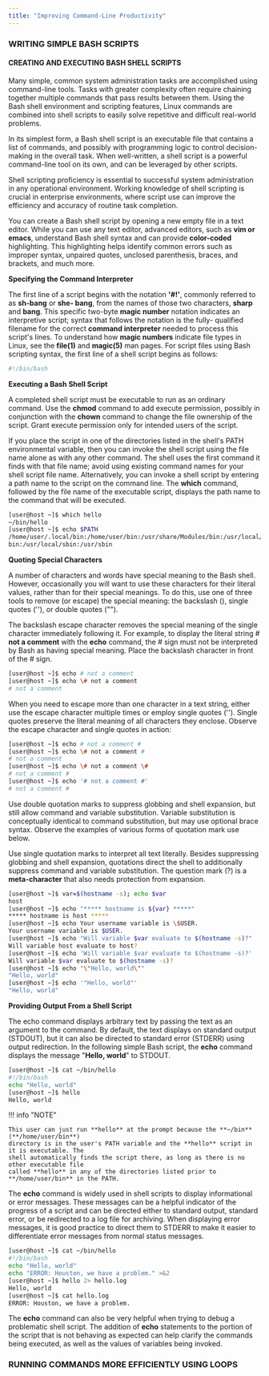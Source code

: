 ```yaml
---
title: "Improving Command-Line Productivity"
---
```


### WRITING SIMPLE BASH SCRIPTS

#### CREATING AND EXECUTING BASH SHELL SCRIPTS

Many simple, common system administration tasks are accomplished using command-line tools.
Tasks with greater complexity often require chaining together multiple commands that pass
results between them. Using the Bash shell environment and scripting features, Linux commands
are combined into shell scripts to easily solve repetitive and difficult real-world problems.

In its simplest form, a Bash shell script is an executable file that contains a list of commands, and
possibly with programming logic to control decision-making in the overall task. When well-written,
a shell script is a powerful command-line tool on its own, and can be leveraged by other scripts.

Shell scripting proficiency is essential to successful system administration in any operational
environment. Working knowledge of shell scripting is crucial in enterprise environments, where
script use can improve the efficiency and accuracy of routine task completion.

You can create a Bash shell script by opening a new empty file in a text editor. While you can
use any text editor, advanced editors, such as **vim or emacs**, understand Bash shell syntax and
can provide **color-coded** highlighting. This highlighting helps identify common errors such as
improper syntax, unpaired quotes, unclosed parenthesis, braces, and brackets, and much more.

**Specifying the Command Interpreter**

The first line of a script begins with the notation **'#!'**, commonly referred to as **sh-bang** or **she-
bang**, from the names of those two characters, **sharp** and **bang**. This specific two-byte **magic
number** notation indicates an interpretive script; syntax that follows the notation is the fully-
qualified filename for the correct **command interpreter** needed to process this script's lines.
To understand how **magic numbers** indicate file types in Linux, see the **file(1)** and **magic(5)**
man pages. For script files using Bash scripting syntax, the first line of a shell script begins as
follows:

```bash
#!/bin/bash
```
**Executing a Bash Shell Script**

A completed shell script must be executable to run as an ordinary command. Use the **chmod**
command to add execute permission, possibly in conjunction with the **chown** command to change
the file ownership of the script. Grant execute permission only for intended users of the script.

If you place the script in one of the directories listed in the shell's PATH environmental variable,
then you can invoke the shell script using the file name alone as with any other command. The shell
uses the first command it finds with that file name; avoid using existing command names for your
shell script file name. Alternatively, you can invoke a shell script by entering a path name to the
script on the command line. The **which** command, followed by the file name of the executable
script, displays the path name to the command that will be executed.

```bash
[user@host ~]$ which hello
~/bin/hello
[user@host ~]$ echo $PATH
/home/user/.local/bin:/home/user/bin:/usr/share/Modules/bin:/usr/local/bin:/usr/
bin:/usr/local/sbin:/usr/sbin
```

**Quoting Special Characters**

A number of characters and words have special meaning to the Bash shell. However, occasionally
you will want to use these characters for their literal values, rather than for their special meanings.
To do this, use one of three tools to remove (or escape) the special meaning: the backslash (\),
single quotes (''), or double quotes ("").

The backslash escape character removes the special meaning of the single character immediately
following it. For example, to display the literal string # **not a comment** with the **echo** command,
the # sign must not be interpreted by Bash as having special meaning. Place the backslash
character in front of the # sign.

```bash
[user@host ~]$ echo # not a comment
[user@host ~]$ echo \# not a comment
# not a comment

```

When you need to escape more than one character in a text string, either use the escape
character multiple times or employ single quotes (''). Single quotes preserve the literal meaning of
all characters they enclose. Observe the escape character and single quotes in action:

```bash
[user@host ~]$ echo # not a comment #
[user@host ~]$ echo \# not a comment #
# not a comment
[user@host ~]$ echo \# not a comment \#
# not a comment #
[user@host ~]$ echo '# not a comment #'
# not a comment #

```

Use double quotation marks to suppress globbing and shell expansion, but still allow command
and variable substitution. Variable substitution is conceptually identical to command substitution,
but may use optional brace syntax. Observe the examples of various forms of quotation mark use
below.

Use single quotation marks to interpret all text literally. Besides suppressing globbing and shell
expansion, quotations direct the shell to additionally suppress command and variable substitution.
The question mark (?) is a **meta-character** that also needs protection from expansion.

```bash
[user@host ~]$ var=$(hostname -s); echo $var
host
[user@host ~]$ echo "***** hostname is ${var} *****"
***** hostname is host *****
[user@host ~]$ echo Your username variable is \$USER.
Your username variable is $USER.
[user@host ~]$ echo "Will variable $var evaluate to $(hostname -s)?"
Will variable host evaluate to host?
[user@host ~]$ echo 'Will variable $var evaluate to $(hostname -s)?'
Will variable $var evaluate to $(hostname -s)?
[user@host ~]$ echo "\"Hello, world\""
"Hello, world"
[user@host ~]$ echo '"Hello, world"'
"Hello, world"
```
**Providing Output From a Shell Script**

The echo command displays arbitrary text by passing the text as an argument to the command.
By default, the text displays on standard output (STDOUT), but it can also be directed to standard
error (STDERR) using output redirection. In the following simple Bash script, the **echo** command
displays the message "**Hello, world**" to STDOUT.

```bash
[user@host ~]$ cat ~/bin/hello
#!/bin/bash
echo "Hello, world"
[user@host ~]$ hello
Hello, world

```
!!! info "NOTE"

	This user can just run **hello** at the prompt because the **~/bin** (**/home/user/bin**)
	directory is in the user's PATH variable and the **hello** script in it is executable. The
	shell automatically finds the script there, as long as there is no other executable file
	called **hello** in any of the directories listed prior to **/home/user/bin** in the PATH.


The **echo** command is widely used in shell scripts to display informational or error messages.
These messages can be a helpful indicator of the progress of a script and can be directed either to
standard output, standard error, or be redirected to a log file for archiving. When displaying error
messages, it is good practice to direct them to STDERR to make it easier to differentiate error
messages from normal status messages.

```bash
[user@host ~]$ cat ~/bin/hello
#!/bin/bash
echo "Hello, world"
echo "ERROR: Houston, we have a problem." >&2
[user@host ~]$ hello 2> hello.log
Hello, world
[user@host ~]$ cat hello.log
ERROR: Houston, we have a problem.

```
The **echo** command can also be very helpful when trying to debug a problematic shell script. The
addition of **echo** statements to the portion of the script that is not behaving as expected can help
clarify the commands being executed, as well as the values of variables being invoked.

### RUNNING COMMANDS MORE EFFICIENTLY USING LOOPS

